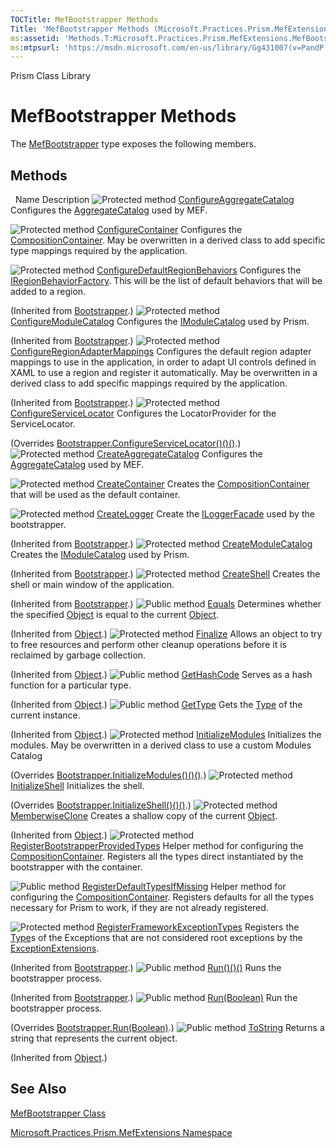 ```yaml
---
TOCTitle: MefBootstrapper Methods
Title: 'MefBootstrapper Methods (Microsoft.Practices.Prism.MefExtensions)'
ms:assetid: 'Methods.T:Microsoft.Practices.Prism.MefExtensions.MefBootstrapper'
ms:mtpsurl: 'https://msdn.microsoft.com/en-us/library/Gg431007(v=PandP.50)'
---
```


Prism Class Library

MefBootstrapper Methods
=======================

The [MefBootstrapper](https://msdn.microsoft.com/t:microsoft.practices.prism.mefextensions.mefbootstrapper) type exposes the following members.

Methods
-------

<span id="methodTableToggle"></span>
 
Name
Description
![](https://msdn.microsoft.com/en-us/Gg431007.protmethod(en-us,PandP.50).gif "Protected method")
[ConfigureAggregateCatalog](https://msdn.microsoft.com/m:microsoft.practices.prism.mefextensions.mefbootstrapper.configureaggregatecatalog)
Configures the [AggregateCatalog](https://msdn.microsoft.com/p:microsoft.practices.prism.mefextensions.mefbootstrapper.aggregatecatalog) used by MEF.

![](https://msdn.microsoft.com/en-us/Gg431007.protmethod(en-us,PandP.50).gif "Protected method")
[ConfigureContainer](https://msdn.microsoft.com/m:microsoft.practices.prism.mefextensions.mefbootstrapper.configurecontainer)
Configures the [CompositionContainer](http://msdn2.microsoft.com/en-us/library/dd833553). May be overwritten in a derived class to add specific type mappings required by the application.

![](https://msdn.microsoft.com/en-us/Gg431007.protmethod(en-us,PandP.50).gif "Protected method")
[ConfigureDefaultRegionBehaviors](https://msdn.microsoft.com/m:microsoft.practices.prism.bootstrapper.configuredefaultregionbehaviors)
Configures the [IRegionBehaviorFactory](https://msdn.microsoft.com/t:microsoft.practices.prism.regions.iregionbehaviorfactory). This will be the list of default behaviors that will be added to a region.

(Inherited from [Bootstrapper](https://msdn.microsoft.com/t:microsoft.practices.prism.bootstrapper).)
![](https://msdn.microsoft.com/en-us/Gg431007.protmethod(en-us,PandP.50).gif "Protected method")
[ConfigureModuleCatalog](https://msdn.microsoft.com/m:microsoft.practices.prism.bootstrapper.configuremodulecatalog)
Configures the [IModuleCatalog](https://msdn.microsoft.com/t:microsoft.practices.prism.modularity.imodulecatalog) used by Prism.

(Inherited from [Bootstrapper](https://msdn.microsoft.com/t:microsoft.practices.prism.bootstrapper).)
![](https://msdn.microsoft.com/en-us/Gg431007.protmethod(en-us,PandP.50).gif "Protected method")
[ConfigureRegionAdapterMappings](https://msdn.microsoft.com/m:microsoft.practices.prism.bootstrapper.configureregionadaptermappings)
Configures the default region adapter mappings to use in the application, in order to adapt UI controls defined in XAML to use a region and register it automatically. May be overwritten in a derived class to add specific mappings required by the application.

(Inherited from [Bootstrapper](https://msdn.microsoft.com/t:microsoft.practices.prism.bootstrapper).)
![](https://msdn.microsoft.com/en-us/Gg431007.protmethod(en-us,PandP.50).gif "Protected method")
[ConfigureServiceLocator](https://msdn.microsoft.com/m:microsoft.practices.prism.mefextensions.mefbootstrapper.configureservicelocator)
Configures the LocatorProvider for the ServiceLocator.

(Overrides [Bootstrapper.ConfigureServiceLocator()()()](https://msdn.microsoft.com/m:microsoft.practices.prism.bootstrapper.configureservicelocator).)
![](https://msdn.microsoft.com/en-us/Gg431007.protmethod(en-us,PandP.50).gif "Protected method")
[CreateAggregateCatalog](https://msdn.microsoft.com/m:microsoft.practices.prism.mefextensions.mefbootstrapper.createaggregatecatalog)
Configures the [AggregateCatalog](https://msdn.microsoft.com/p:microsoft.practices.prism.mefextensions.mefbootstrapper.aggregatecatalog) used by MEF.

![](https://msdn.microsoft.com/en-us/Gg431007.protmethod(en-us,PandP.50).gif "Protected method")
[CreateContainer](https://msdn.microsoft.com/m:microsoft.practices.prism.mefextensions.mefbootstrapper.createcontainer)
Creates the [CompositionContainer](http://msdn2.microsoft.com/en-us/library/dd833553) that will be used as the default container.

![](https://msdn.microsoft.com/en-us/Gg431007.protmethod(en-us,PandP.50).gif "Protected method")
[CreateLogger](https://msdn.microsoft.com/m:microsoft.practices.prism.bootstrapper.createlogger)
Create the [ILoggerFacade](https://msdn.microsoft.com/t:microsoft.practices.prism.logging.iloggerfacade) used by the bootstrapper.

(Inherited from [Bootstrapper](https://msdn.microsoft.com/t:microsoft.practices.prism.bootstrapper).)
![](https://msdn.microsoft.com/en-us/Gg431007.protmethod(en-us,PandP.50).gif "Protected method")
[CreateModuleCatalog](https://msdn.microsoft.com/m:microsoft.practices.prism.bootstrapper.createmodulecatalog)
Creates the [IModuleCatalog](https://msdn.microsoft.com/t:microsoft.practices.prism.modularity.imodulecatalog) used by Prism.

(Inherited from [Bootstrapper](https://msdn.microsoft.com/t:microsoft.practices.prism.bootstrapper).)
![](https://msdn.microsoft.com/en-us/Gg431007.protmethod(en-us,PandP.50).gif "Protected method")
[CreateShell](https://msdn.microsoft.com/m:microsoft.practices.prism.bootstrapper.createshell)
Creates the shell or main window of the application.

(Inherited from [Bootstrapper](https://msdn.microsoft.com/t:microsoft.practices.prism.bootstrapper).)
![](https://msdn.microsoft.com/en-us/Gg431007.pubmethod(en-us,PandP.50).gif "Public method")
[Equals](http://msdn2.microsoft.com/en-us/library/bsc2ak47)
Determines whether the specified [Object](http://msdn2.microsoft.com/en-us/library/e5kfa45b) is equal to the current [Object](http://msdn2.microsoft.com/en-us/library/e5kfa45b).

(Inherited from [Object](http://msdn2.microsoft.com/en-us/library/e5kfa45b).)
![](https://msdn.microsoft.com/en-us/Gg431007.protmethod(en-us,PandP.50).gif "Protected method")
[Finalize](http://msdn2.microsoft.com/en-us/library/4k87zsw7)
Allows an object to try to free resources and perform other cleanup operations before it is reclaimed by garbage collection.

(Inherited from [Object](http://msdn2.microsoft.com/en-us/library/e5kfa45b).)
![](https://msdn.microsoft.com/en-us/Gg431007.pubmethod(en-us,PandP.50).gif "Public method")
[GetHashCode](http://msdn2.microsoft.com/en-us/library/zdee4b3y)
Serves as a hash function for a particular type.

(Inherited from [Object](http://msdn2.microsoft.com/en-us/library/e5kfa45b).)
![](https://msdn.microsoft.com/en-us/Gg431007.pubmethod(en-us,PandP.50).gif "Public method")
[GetType](http://msdn2.microsoft.com/en-us/library/dfwy45w9)
Gets the [Type](http://msdn2.microsoft.com/en-us/library/42892f65) of the current instance.

(Inherited from [Object](http://msdn2.microsoft.com/en-us/library/e5kfa45b).)
![](https://msdn.microsoft.com/en-us/Gg431007.protmethod(en-us,PandP.50).gif "Protected method")
[InitializeModules](https://msdn.microsoft.com/m:microsoft.practices.prism.mefextensions.mefbootstrapper.initializemodules)
Initializes the modules. May be overwritten in a derived class to use a custom Modules Catalog

(Overrides [Bootstrapper.InitializeModules()()()](https://msdn.microsoft.com/m:microsoft.practices.prism.bootstrapper.initializemodules).)
![](https://msdn.microsoft.com/en-us/Gg431007.protmethod(en-us,PandP.50).gif "Protected method")
[InitializeShell](https://msdn.microsoft.com/m:microsoft.practices.prism.mefextensions.mefbootstrapper.initializeshell)
Initializes the shell.

(Overrides [Bootstrapper.InitializeShell()()()](https://msdn.microsoft.com/m:microsoft.practices.prism.bootstrapper.initializeshell).)
![](https://msdn.microsoft.com/en-us/Gg431007.protmethod(en-us,PandP.50).gif "Protected method")
[MemberwiseClone](http://msdn2.microsoft.com/en-us/library/57ctke0a)
Creates a shallow copy of the current [Object](http://msdn2.microsoft.com/en-us/library/e5kfa45b).

(Inherited from [Object](http://msdn2.microsoft.com/en-us/library/e5kfa45b).)
![](https://msdn.microsoft.com/en-us/Gg431007.protmethod(en-us,PandP.50).gif "Protected method")
[RegisterBootstrapperProvidedTypes](https://msdn.microsoft.com/m:microsoft.practices.prism.mefextensions.mefbootstrapper.registerbootstrapperprovidedtypes)
Helper method for configuring the [CompositionContainer](http://msdn2.microsoft.com/en-us/library/dd833553). Registers all the types direct instantiated by the bootstrapper with the container.

![](https://msdn.microsoft.com/en-us/Gg431007.pubmethod(en-us,PandP.50).gif "Public method")
[RegisterDefaultTypesIfMissing](https://msdn.microsoft.com/m:microsoft.practices.prism.mefextensions.mefbootstrapper.registerdefaulttypesifmissing)
Helper method for configuring the [CompositionContainer](http://msdn2.microsoft.com/en-us/library/dd833553). Registers defaults for all the types necessary for Prism to work, if they are not already registered.

![](https://msdn.microsoft.com/en-us/Gg431007.protmethod(en-us,PandP.50).gif "Protected method")
[RegisterFrameworkExceptionTypes](https://msdn.microsoft.com/m:microsoft.practices.prism.bootstrapper.registerframeworkexceptiontypes)
Registers the [Type](http://msdn2.microsoft.com/en-us/library/42892f65)s of the Exceptions that are not considered root exceptions by the [ExceptionExtensions](https://msdn.microsoft.com/t:microsoft.practices.prism.exceptionextensions).

(Inherited from [Bootstrapper](https://msdn.microsoft.com/t:microsoft.practices.prism.bootstrapper).)
![](https://msdn.microsoft.com/en-us/Gg431007.pubmethod(en-us,PandP.50).gif "Public method")
[Run()()()](https://msdn.microsoft.com/m:microsoft.practices.prism.bootstrapper.run)
Runs the bootstrapper process.

(Inherited from [Bootstrapper](https://msdn.microsoft.com/t:microsoft.practices.prism.bootstrapper).)
![](https://msdn.microsoft.com/en-us/Gg431007.pubmethod(en-us,PandP.50).gif "Public method")
[Run(Boolean)](https://msdn.microsoft.com/m:microsoft.practices.prism.mefextensions.mefbootstrapper.run(system.boolean))
Run the bootstrapper process.

(Overrides [Bootstrapper.Run(Boolean)](https://msdn.microsoft.com/m:microsoft.practices.prism.bootstrapper.run(system.boolean)).)
![](https://msdn.microsoft.com/en-us/Gg431007.pubmethod(en-us,PandP.50).gif "Public method")
[ToString](http://msdn2.microsoft.com/en-us/library/7bxwbwt2)
Returns a string that represents the current object.

(Inherited from [Object](http://msdn2.microsoft.com/en-us/library/e5kfa45b).)

See Also
--------


[MefBootstrapper Class](https://msdn.microsoft.com/t:microsoft.practices.prism.mefextensions.mefbootstrapper)

[Microsoft.Practices.Prism.MefExtensions Namespace](https://msdn.microsoft.com/n:microsoft.practices.prism.mefextensions)
